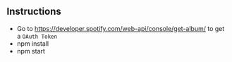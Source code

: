 ## Instructions
- Go to https://developer.spotify.com/web-api/console/get-album/ to get a `OAuth Token`
- npm install
- npm start